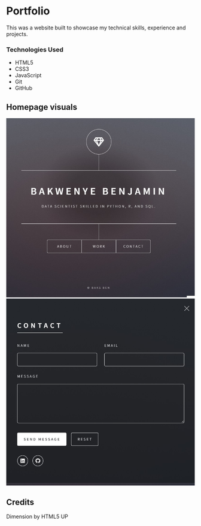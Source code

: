 # Portfolio


This was a website built to showcase my technical skills, experience and projects.



### Technologies Used

* HTML5
* CSS3
* JavaScript
* Git
* GitHub



## Homepage visuals


![Imgur](images/front_page.jpg)
![Imgur](images/contact.jpg)

## Credits
Dimension by HTML5 UP

